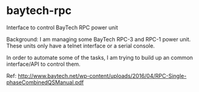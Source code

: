 # baytech-rpc
Interface to control BayTech RPC power unit

Background:
I am managing some BayTech RPC-3 and RPC-1 power unit.  These units
only have a telnet interface or a serial console.

In order to automate some of the tasks, I am trying to build up an
common interface/API to control them.

Ref: http://www.baytech.net/wp-content/uploads/2016/04/RPC-Single-phaseCombinedQSManual.pdf
